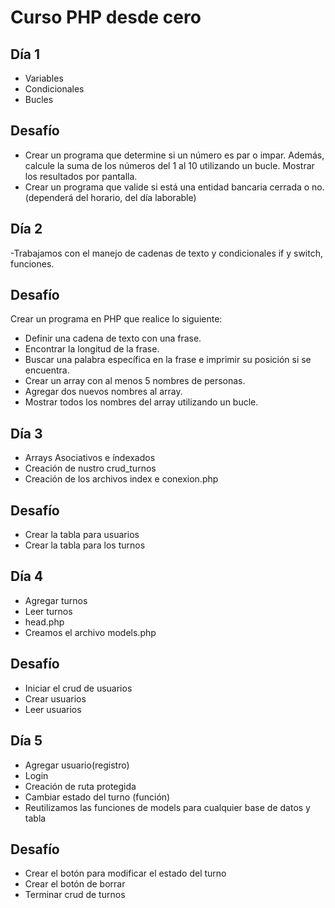 # Curso PHP desde cero 
## Día 1 
- Variables
- Condicionales
- Bucles

## Desafío
- Crear un programa que determine si un número es par o impar. Además, calcule la suma de los números del 1 al 10 utilizando un bucle. Mostrar los resultados por pantalla.
- Crear un programa que valide si está una entidad bancaria  cerrada o no. (dependerá del horario, del día laborable)

## Día 2

-Trabajamos con el manejo de cadenas de texto y condicionales if y switch, funciones.

## Desafío

Crear un programa en PHP que realice lo siguiente:

- Definir una cadena de texto con una frase.
- Encontrar la longitud de la frase.
- Buscar una palabra específica en la frase e imprimir su posición si se encuentra.
- Crear un array con al menos 5 nombres de personas.
- Agregar dos nuevos nombres al array.
- Mostrar todos los nombres del array utilizando un bucle.

## Día 3

- Arrays Asociativos e índexados
- Creación de nustro crud_turnos
- Creación de los archivos index e conexion.php

## Desafío 
- Crear la tabla para usuarios
- Crear la tabla para los turnos 

## Día 4 

- Agregar turnos
- Leer turnos
- head.php
- Creamos el archivo models.php

## Desafío 
- Iniciar el crud de usuarios
- Crear usuarios
- Leer usuarios 

## Día 5 

- Agregar usuario(registro)
- Login 
- Creación de ruta protegida
- Cambiar estado del turno (función)
- Reutilizamos las funciones de models para cualquier base de datos y tabla

## Desafío 
- Crear el botón para modificar el estado del turno
- Crear el botón de borrar
- Terminar crud de turnos




